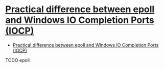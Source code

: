 # [Practical difference between epoll and Windows IO Completion Ports (IOCP)](https://www.ulduzsoft.com/2014/01/practical-difference-between-epoll-and-windows-io-completion-ports-iocp/)

- [Practical difference between epoll and Windows IO Completion Ports (IOCP)](#practical-difference-between-epoll-and-windows-io-completion-ports-iocp)














TODO epoll